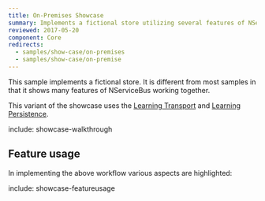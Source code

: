 ```yaml
---
title: On-Premises Showcase
summary: Implements a fictional store utilizing several features of NServiceBus.
reviewed: 2017-05-20
component: Core
redirects:
  - samples/show-case/on-premises
  - samples/show-case/on-premise
---
```


This sample implements a fictional store. It is different from most samples in that it shows many features of NServiceBus working together.

This variant of the showcase uses the [Learning Transport](/transports/learning/) and [Learning Persistence](/persistence/learning/).

include: showcase-walkthrough


## Feature usage

In implementing the above workflow various aspects are highlighted:


include: showcase-featureusage
